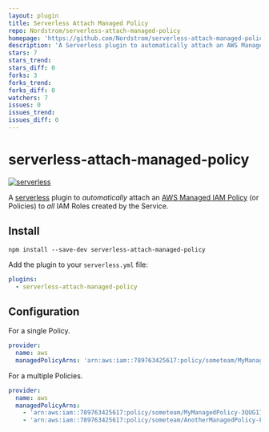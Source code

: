```yaml
---
layout: plugin
title: Serverless Attach Managed Policy
repo: Nordstrom/serverless-attach-managed-policy
homepage: 'https://github.com/Nordstrom/serverless-attach-managed-policy'
description: 'A Serverless plugin to automatically attach an AWS Managed IAM Policy (or Policies) to all IAM Roles created by the Service.'
stars: 7
stars_trend: 
stars_diff: 0
forks: 3
forks_trend: 
forks_diff: 0
watchers: 7
issues: 0
issues_trend: 
issues_diff: 0
---
```



# serverless-attach-managed-policy

[![serverless](http://public.serverless.com/badges/v3.svg)](http://www.serverless.com)

A [serverless](http://www.serverless.com) plugin to _automatically_ attach an [AWS Managed IAM Policy](http://docs.aws.amazon.com/IAM/latest/UserGuide/access_policies_manage.html) (or Policies) to _all_ IAM Roles created by the Service.

## Install

`npm install --save-dev serverless-attach-managed-policy`

Add the plugin to your `serverless.yml` file:

```yaml
plugins:
  - serverless-attach-managed-policy
```

## Configuration

For a single Policy.

```yaml
provider:
  name: aws
  managedPolicyArns: 'arn:aws:iam::789763425617:policy/someteam/MyManagedPolicy-3QUG1777293EJ'
```

For a multiple Policies.

```yaml
provider:
  name: aws
  managedPolicyArns:
    - 'arn:aws:iam::789763425617:policy/someteam/MyManagedPolicy-3QUG1777293EJ'
    - 'arn:aws:iam::789763425617:policy/someteam/AnotherManagedPolicy-F6NZ1321293EJ'
```
